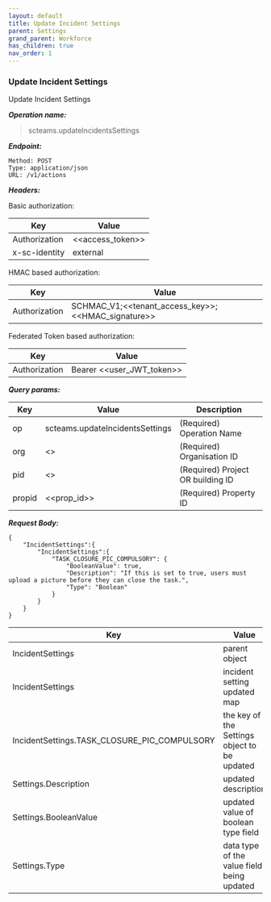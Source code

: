 ```yaml
---
layout: default
title: Update Incident Settings
parent: Settings
grand_parent: Workforce
has_children: true
nav_order: 1
---
```



### Update Incident Settings

Update Incident Settings

***Operation name:***

> scteams.updateIncidentsSettings

***Endpoint:***

```
Method: POST
Type: application/json
URL: /v1/actions
```

***Headers:***

Basic authorization:

|Key|Value|
|---|---|
|Authorization|<<access_token>>|
|x-sc-identity|external|

HMAC based authorization:

|Key|Value|
|---|---|
|Authorization|SCHMAC_V1;<<tenant_access_key>>;<<HMAC_signature>>|

Federated Token based authorization:

|Key|Value|
|---|---|
|Authorization|Bearer <<user_JWT_token>>|

***Query params:***

| Key | Value | Description |
| --- | ------|-------------|
| op | scteams.updateIncidentsSettings | (Required) Operation Name |
| org | <<org>> | (Required) Organisation ID |
| pid | <<pid>> | (Required) Project OR building ID |
| propid | <<prop_id>> | (Required) Property ID |


***Request Body:***

```
{
    "IncidentSettings":{
        "IncidentSettings":{
            "TASK_CLOSURE_PIC_COMPULSORY": {
                "BooleanValue": true,
                "Description": "If this is set to true, users must upload a picture before they can close the task.",
                "Type": "Boolean"
            }
        }
    }
}
```

|Key|Value|
|---|---|
|IncidentSettings|parent object|
|IncidentSettings|incident setting updated map|
|IncidentSettings.TASK_CLOSURE_PIC_COMPULSORY|the key of the Settings object to be updated|
|Settings.Description|updated description|
|Settings.BooleanValue|updated value of boolean type field|
|Settings.Type|data type of the value field being updated|